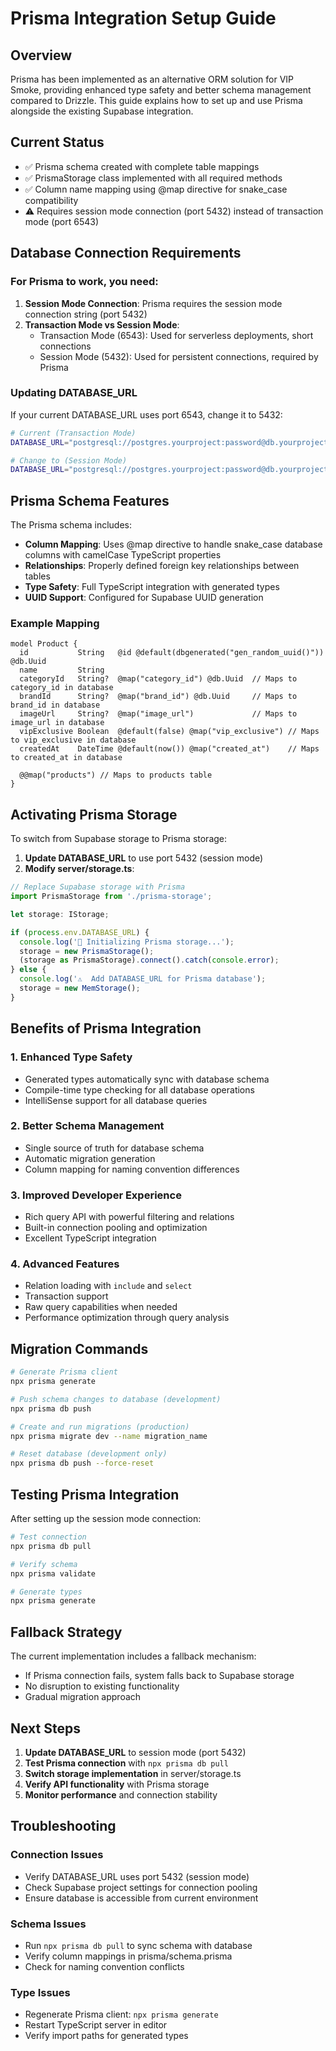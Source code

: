 # Prisma Integration Setup Guide

## Overview

Prisma has been implemented as an alternative ORM solution for VIP Smoke, providing enhanced type safety and better schema management compared to Drizzle. This guide explains how to set up and use Prisma alongside the existing Supabase integration.

## Current Status

- ✅ Prisma schema created with complete table mappings
- ✅ PrismaStorage class implemented with all required methods
- ✅ Column name mapping using @map directive for snake_case compatibility
- ⚠️ Requires session mode connection (port 5432) instead of transaction mode (port 6543)

## Database Connection Requirements

### For Prisma to work, you need:

1. **Session Mode Connection**: Prisma requires the session mode connection string (port 5432)
2. **Transaction Mode vs Session Mode**: 
   - Transaction Mode (6543): Used for serverless deployments, short connections
   - Session Mode (5432): Used for persistent connections, required by Prisma

### Updating DATABASE_URL

If your current DATABASE_URL uses port 6543, change it to 5432:

```bash
# Current (Transaction Mode)
DATABASE_URL="postgresql://postgres.yourproject:password@db.yourproject.supabase.co:6543/postgres"

# Change to (Session Mode)  
DATABASE_URL="postgresql://postgres.yourproject:password@db.yourproject.supabase.co:5432/postgres"
```

## Prisma Schema Features

The Prisma schema includes:

- **Column Mapping**: Uses @map directive to handle snake_case database columns with camelCase TypeScript properties
- **Relationships**: Properly defined foreign key relationships between tables
- **Type Safety**: Full TypeScript integration with generated types
- **UUID Support**: Configured for Supabase UUID generation

### Example Mapping

```prisma
model Product {
  id           String   @id @default(dbgenerated("gen_random_uuid()")) @db.Uuid
  name         String
  categoryId   String?  @map("category_id") @db.Uuid  // Maps to category_id in database
  brandId      String?  @map("brand_id") @db.Uuid     // Maps to brand_id in database
  imageUrl     String?  @map("image_url")             // Maps to image_url in database
  vipExclusive Boolean  @default(false) @map("vip_exclusive") // Maps to vip_exclusive in database
  createdAt    DateTime @default(now()) @map("created_at")    // Maps to created_at in database
  
  @@map("products") // Maps to products table
}
```

## Activating Prisma Storage

To switch from Supabase storage to Prisma storage:

1. **Update DATABASE_URL** to use port 5432 (session mode)
2. **Modify server/storage.ts**:

```typescript
// Replace Supabase storage with Prisma
import PrismaStorage from './prisma-storage';

let storage: IStorage;

if (process.env.DATABASE_URL) {
  console.log('🔄 Initializing Prisma storage...');
  storage = new PrismaStorage();
  (storage as PrismaStorage).connect().catch(console.error);
} else {
  console.log('⚠️  Add DATABASE_URL for Prisma database');
  storage = new MemStorage();
}
```

## Benefits of Prisma Integration

### 1. **Enhanced Type Safety**
- Generated types automatically sync with database schema
- Compile-time type checking for all database operations
- IntelliSense support for all database queries

### 2. **Better Schema Management**
- Single source of truth for database schema
- Automatic migration generation
- Column mapping for naming convention differences

### 3. **Improved Developer Experience**
- Rich query API with powerful filtering and relations
- Built-in connection pooling and optimization
- Excellent TypeScript integration

### 4. **Advanced Features**
- Relation loading with `include` and `select`
- Transaction support
- Raw query capabilities when needed
- Performance optimization through query analysis

## Migration Commands

```bash
# Generate Prisma client
npx prisma generate

# Push schema changes to database (development)
npx prisma db push

# Create and run migrations (production)
npx prisma migrate dev --name migration_name

# Reset database (development only)
npx prisma db push --force-reset
```

## Testing Prisma Integration

After setting up the session mode connection:

```bash
# Test connection
npx prisma db pull

# Verify schema
npx prisma validate

# Generate types
npx prisma generate
```

## Fallback Strategy

The current implementation includes a fallback mechanism:
- If Prisma connection fails, system falls back to Supabase storage
- No disruption to existing functionality
- Gradual migration approach

## Next Steps

1. **Update DATABASE_URL** to session mode (port 5432)
2. **Test Prisma connection** with `npx prisma db pull`
3. **Switch storage implementation** in server/storage.ts
4. **Verify API functionality** with Prisma storage
5. **Monitor performance** and connection stability

## Troubleshooting

### Connection Issues
- Verify DATABASE_URL uses port 5432 (session mode)
- Check Supabase project settings for connection pooling
- Ensure database is accessible from current environment

### Schema Issues
- Run `npx prisma db pull` to sync schema with database
- Verify column mappings in prisma/schema.prisma
- Check for naming convention conflicts

### Type Issues
- Regenerate Prisma client: `npx prisma generate`
- Restart TypeScript server in editor
- Verify import paths for generated types